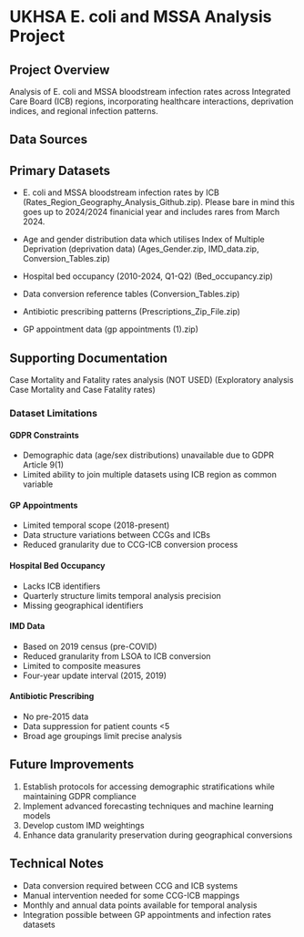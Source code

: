 # UKHSA E. coli and MSSA Analysis Project

## Project Overview
Analysis of E. coli and MSSA bloodstream infection rates across Integrated Care Board (ICB) regions, incorporating healthcare interactions, deprivation indices, and regional infection patterns.

## Data Sources

## Primary Datasets

* E. coli and MSSA bloodstream infection rates by ICB (Rates_Region_Geography_Analysis_Github.zip). Please bare in mind this goes up to 2024/2024 finanicial year and includes rares from March 2024. 

* Age and gender distribution data which utilises Index of Multiple Deprivation (deprivation data) (Ages_Gender.zip, IMD_data.zip, Conversion_Tables.zip)

* Hospital bed occupancy (2010-2024, Q1-Q2) (Bed_occupancy.zip)

* Data conversion reference tables (Conversion_Tables.zip)

* Antibiotic prescribing patterns (Prescriptions_Zip_File.zip)

* GP appointment data (gp appointments (1).zip)

## Supporting Documentation

Case Mortality and Fatality rates analysis (NOT USED) (Exploratory analysis Case Mortality and Case Fatality rates)

### Dataset Limitations

#### GDPR Constraints
- Demographic data (age/sex distributions) unavailable due to GDPR Article 9(1)
- Limited ability to join multiple datasets using ICB region as common variable

#### GP Appointments
- Limited temporal scope (2018-present)
- Data structure variations between CCGs and ICBs
- Reduced granularity due to CCG-ICB conversion process

#### Hospital Bed Occupancy
- Lacks ICB identifiers
- Quarterly structure limits temporal analysis precision
- Missing geographical identifiers

#### IMD Data
- Based on 2019 census (pre-COVID)
- Reduced granularity from LSOA to ICB conversion
- Limited to composite measures
- Four-year update interval (2015, 2019)

#### Antibiotic Prescribing
- No pre-2015 data
- Data suppression for patient counts <5
- Broad age groupings limit precise analysis

## Future Improvements
1. Establish protocols for accessing demographic stratifications while maintaining GDPR compliance
2. Implement advanced forecasting techniques and machine learning models
3. Develop custom IMD weightings
4. Enhance data granularity preservation during geographical conversions

## Technical Notes
- Data conversion required between CCG and ICB systems
- Manual intervention needed for some CCG-ICB mappings
- Monthly and annual data points available for temporal analysis
- Integration possible between GP appointments and infection rates datasets

